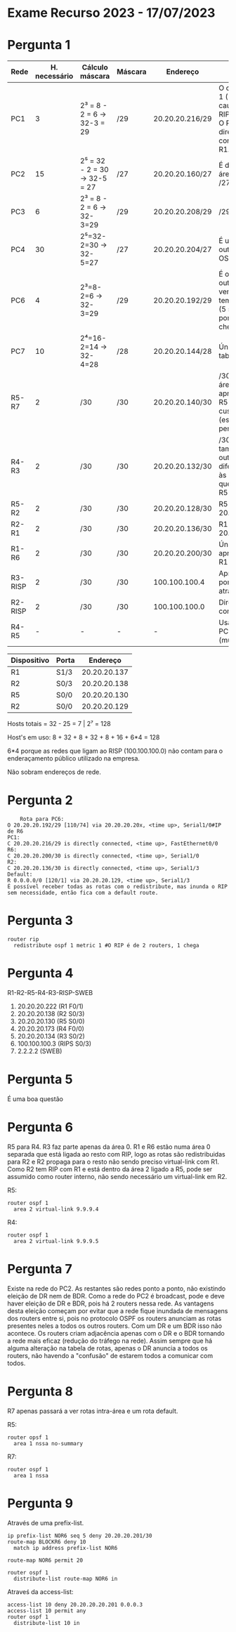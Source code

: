 # Exame Recurso 2023 - 17/07/2023

# Pergunta 1

| Rede    | H. necessário | Cálculo máscara              | Máscara | Endereço       | Razão                                                                                       |
| ------- | -------------- | ------------------------------ | -------- | --------------- | -------------------------------------------------------------------------------------------- |
| PC1     | 3              | 2³ = 8 - 2 = 6 -> 32-3 = 29   | /29      | 20.20.20.216/29 | O custo é de 1 (1 salto por causa do RIP).<br />O PC1 está diretamente conectado a R1.     |
| PC2     | 15             | 2⁵ = 32 - 2 = 30 -> 32-5 = 27 | /27      | 20.20.20.160/27 | É da mesma área OSPF e /27                                                                 |
| PC3     | 6              | 2³ = 8 - 2 = 6 -> 32-3=29   | /29      | 20.20.20.208/29 | /29 que resta                                                                                |
| PC4     | 30             | 2⁵=32-2=30 -> 32-5=27         | /27      | 20.20.20.204/27 | É uma rota de outra área OSPF.                                                             |
| PC6     | 4              | 2³=8-2=6 -> 32-3=29           | /29      | 20.20.20.192/29 | É o único outro IP que vem do RIP e<br />tem custo 5 (5 saltos, 5 portas até lá chegar). |
| PC7     | 10             | 2⁴=16-2=14 -> 32-4=28         | /28      | 20.20.20.144/28 | Único /28 na tabela.                                                                        |
| R5-R7   | 2              | /30                            | /30      | 20.20.20.140/30 | /30 de outra área aprendido de R5 com<br />custo menor (está mais perto)                   |
| R4-R3   | 2              | /30                            | /30      | 20.20.20.132/30 | /30 restante, também de outra área diferente<br />às de R2 e que vem por R5               |
| R5-R2   | 2              | /30                            | /30      | 20.20.20.128/30 | R5 é 20.20.20.130                                                                           |
| R2-R1   | 2              | /30                            | /30      | 20.20.20.136/30 | R1 é 20.20.20.137                                                                           |
| R1-R6   | 2              | /30                            | /30      | 20.20.20.200/30 | Única /30 aprendida de R1                                                                   |
| R3-RISP | 2              | /30                            | /30      | 100.100.100.4   | Aprendida por R2 através de R5                                                              |
| R2-RISP | 2              | /30                            | /30      | 100.100.100.0   | Directly connected                                                                           |
| R4-R5   | -              | -                              | -        | -               | Usa a rede do PC2 (multicast)                                                                |

| Dispositivo | Porta | Endereço    |
| ----------- | ----- | ------------ |
| R1          | S1/3  | 20.20.20.137 |
| R2          | S0/3  | 20.20.20.138 |
| R5          | S0/0  | 20.20.20.130 |
| R2          | S0/0  | 20.20.20.129 |

Hosts totais = 32 - 25 = 7 | 2⁷ = 128

Host's em uso: 8 + 32 + 8 + 32 + 8 + 16 + 6\*4 = 128

6\*4 porque as redes que ligam ao RISP (100.100.100.0) não contam para o enderaçamento público utilizado na empresa.

Não sobram endereços de rede.

# Pergunta 2

```
	Rota para PC6:
O 20.20.20.192/29 [110/74] via 20.20.20.20x, <time up>, Serial1/0#IP de R6
PC1:
C 20.20.20.216/29 is directly connected, <time up>, FastEthernet0/0
R6:
C 20.20.20.200/30 is directly connected, <time up>, Serial1/0
R2:
C 20.20.20.136/30 is directly connected, <time up>, Serial1/3
Default:
R 0.0.0.0/0 [120/1] via 20.20.20.129, <time up>, Serial1/3
É possível receber todas as rotas com o redistribute, mas inunda o RIP sem necessidade, então fica com a default route.
```

# Pergunta 3

```
router rip
  redistribute ospf 1 metric 1 #O RIP é de 2 routers, 1 chega
```

# Pergunta 4

R1-R2-R5-R4-R3-RISP-SWEB

1. 20.20.20.222 (R1 F0/1)
2. 20.20.20.138 (R2 S0/3)
3. 20.20.20.130 (R5 S0/0)
4. 20.20.20.173 (R4 F0/0)
5. 20.20.20.134 (R3 S0/2)
6. 100.100.100.3 (RIPS S0/3)
7. 2.2.2.2 (SWEB)

# Pergunta 5

É uma boa questão

# Pergunta 6

R5 para R4. R3 faz parte apenas da área 0. R1 e R6 estão numa área 0 separada que está ligada ao resto com RIP, logo as rotas são redistribuidas para R2 e R2 propaga para o resto não sendo preciso virtual-link com R1. Como R2 tem RIP com R1 e está dentro da área 2 ligado a R5, pode ser assumido como router interno, não sendo necessário um virtual-link em R2.

R5:

```
router ospf 1
  area 2 virtual-link 9.9.9.4
```

R4:

```
router ospf 1
  area 2 virtual-link 9.9.9.5
```

# Pergunta 7

Existe na rede do PC2. As restantes são redes ponto a ponto, não existindo eleição de DR nem de BDR. Como a rede do PC2 é broadcast, pode e deve haver eleição de DR e BDR, pois há 2 routers nessa rede. As vantagens desta eleição começam por evitar que a rede fique inundada de mensagens dos routers entre si, pois no protocolo OSPF os routers anunciam as rotas presentes neles a todos os outros routers. Com um DR e um BDR isso não acontece. Os routers criam adjacência apenas com o DR e o BDR tornando a rede mais eficaz (redução do tráfego na rede). Assim sempre que há alguma alteração na tabela de rotas, apenas o DR anuncia a todos os routers, não havendo a "confusão" de estarem todos a comunicar com todos.

# Pergunta 8

R7 apenas passará a ver rotas intra-área e um rota default.

R5:

```
router opsf 1
  area 1 nssa no-summary
```

R7:

```
router ospf 1
  area 1 nssa
```

# Pergunta 9

Através de uma prefix-list.

```
ip prefix-list NOR6 seq 5 deny 20.20.20.201/30
route-map BLOCKR6 deny 10
  match ip address prefix-list NOR6

route-map NOR6 permit 20

router ospf 1
  distribute-list route-map NOR6 in
```

Atraveś da access-list:

```
access-list 10 deny 20.20.20.20.201 0.0.0.3
access-list 10 permit any
router ospf 1
  distribute-list 10 in
```

